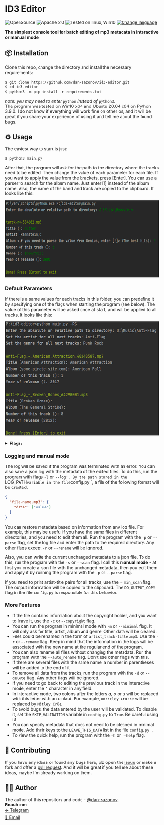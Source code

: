 # ID3 Editor
![OpenSource](https://img.shields.io/badge/Open%20Source-%E2%99%A5-red)
![Apache 2.0](https://img.shields.io/github/license/dan-sazonov/id3-editor)
![Tested on linux, Win10](https://img.shields.io/badge/tested%20on-Linux%20|%20Win10-blue)
[![Change language](https://img.shields.io/badge/%D0%AF%D0%B7%D1%8B%D0%BA%20%D1%80%D0%B8%D0%B4%D0%BC%D0%B8-Ru-9cf)](README_ru.md)<br>

**The simplest console tool for batch editing of mp3 metadata in interactive or manual mode**

## 📦 Installation
Clone this repo, change the directory and install the necessary requirements:
```
$ git clone https://github.com/dan-sazonov/id3-editor.git
$ cd id3-editor
$ python3 -m pip install -r requirements.txt
```
_note: you may need to enter_ `python` _instead of_ `python3`.<br>
The program was tested on Win10 x64 and Ubuntu 20.04 x64 on Python 3.9.0. I do not know if everything will work fine on other os, and it will be great if you share
your experience of using it and tell me about the found bugs.

## ⚙ Usage
The easiest way to start is just:
```
$ python3 main.py
```
After that, the program will ask for the path to the directory where the tracks need to be edited. Then change the value of each parameter
for each file. If you want to apply the value from the brackets, press \[Enter\]. You can use a parser to search for the album name. Just enter \[\!] instead of the album name. Also, the name of the band and track are copied to the clipboard. It looks like this:

<p align="center"><img src="./img/demo1.png" width="555" height="253" alt="Main process screenshot"></p>

<h3>Default Parameters</h3>

If there is a same values for each tracks in this folder, you can predefine it by specifying one of the flags when starting the program (see below). The value of this
parameter will be asked once at start, and will be applied to all tracks. It looks like this:

<p align="center"><img src="./img/demo2.png" width="556" height="373" alt="Usage with the presets of some data screenshot"></p>
<details> 
  <summary><b>Flags:</b></summary>
  <ul>
    <li><code>'-T', '--title'</code> - title for all tracks;</li>
    <li><code>'-R', '--artist'</code> - artist for all tracks;</li>
    <li><code>'-A', '--album'</code> - album for all tracks;</li>
    <li><code>'-N', '--number'</code> - number for all tracks;</li>
    <li><code>'-G', '--genre'</code> - genre for all tracks;</li>
    <li><code>'-D', '--date'</code> - date for all tracks.</li>
  </ul>
</details>

<h3>Logging and manual mode</h3>

The log will be saved if the program was terminated with an error. You can also save a json log with the metadata of the edited files. To do this, run the program with flags
`-l` or `--log'. By the path stored in the `LOG_PATH` variable in the file `config.py `, a file of the following format will be created:
```json
{
  "file-name.mp3": {
    "data": ["value"]
  }
}
 ```
You can restore metadata based on information from any log file. For example, this may be useful if you have the same files in different directories, and you need to edit 
them all. Run the program with the `-p` or `--parse` flag, set the log file and enter the path to the required directory. Any other flags except `-r` or `--rename` will be ignored.  
  
Also, you can write the current unchanged metadata to a json file. To do this, run the program with the `-s` or `--scan` flag. I call this **manual mode** - at first you
create a json file with the unchanged metadata, then you edit them and apply it by running the program with the `-p` or `--parse` flag.

If you need to print artist-title pairs for all tracks, use the `--min_scan` flag. The output information will be copied to the clipboard. The `DO_OUTPUT_COPY` flag in the file `config.py` is responsible for this behavior.

<h3>More Features</h3>

- If the file contains information about the copyright holder, and you want to leave it, use the `-c` or `--copyright` flag.
- You can run the program in minimal mode with `-m` or `--minimal` flag. It will only ask for title, artist, album and genre. Other data will be cleared.
- Files could be renamed in the form of `artist_track-title.mp3`. Use the `-r` or `--rename` flag. Keep in mind that the information in the logs will be associated with the new name at the regular end of the program.
- You can also rename all files without changing the metadata. Run the program with the `--auto_rename` flag. Don't use other flags with this.
- If there are several files with the same name, a number in parentheses will be added to the end of it
- To remove all data from the tracks, run the program with the `-d` or `--delete` flag. Any other flags will be ignored.
- If you need to go back to editing the previous track in the interactive mode, enter the `^` character in any field.
- In interactive mode, two colons after the letters _a_, _o_ or _u_ will be replaced with this letter with an umlaut. For example, `Mo::tley Cru::e` will be replaced by `Mötley Crüe`.
- To avoid bugs, the data entered by the user will be validated. To disable it, set the `SKIP_VALIDATION` variable in `config.py` to `True`. Be careful using it!
- You can specify metadata that does not need to be cleaned in minimal mode. Add their keys to the `LEAVE_THIS_DATA` list in the file `config.py `.
- To view the quick help, run the program with the `-h` or `--help` flag.

## 🤝 Contributing
If you have any ideas or found any bugs here, plz open the [issue](https://github.com/dan-sazonov/id3-editor/issues)
 or make a fork and offer a [pull request](https://github.com/dan-sazonov/id3-editor/pulls). And it will be
 great if you tell me about these ideas, maybe I'm already working on them.
 
## 👨‍💻 Author
The author of this repository and code - [@dan-sazonov](https://github.com/dan-sazonov). <br>
**Reach me:**<br>
[✈️ Telegram](https://t.me/dan_sazonov) <br>
[📧 Email](mailto:p-294803@yandex.com) <br>
